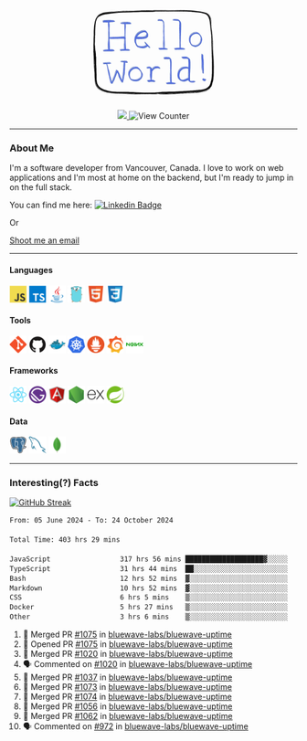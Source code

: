 <div align="center">
    <img src="./img/hello_world.webp" height="200px" width="">
    <div>
        <a href="https://www.linkedin.com/in/ajhollid">
            <img src="https://img.shields.io/badge/LinkedIn-blue"/>
        </a>
        <img src="https://komarev.com/ghpvc/?username=ajhollid&color=yellow" alt="View Counter">
    </div>
</div>

---

### About Me

I'm a software developer from Vancouver, Canada. I love to work on web applications and I'm most at home on the backend, but I'm ready to jump in on the full stack.

You can find me here: [![Linkedin Badge](https://img.shields.io/badge/-ajhollid-blue?style=flat&logo=Linkedin&logoColor=white)](https://www.linkedin.com/in/ajhollid)

Or

[Shoot me an email](mailto:ajhollid@gmail.com)

---

#### Languages

<div>
    <img src="./img/devicons/javascript-original.svg" width=30 height=30 alt="JavaScript">
    <img src="/img/devicons/typescript-original.svg" width=30 height=30 alt="TypeScript">
    <img src="./img/devicons/java-original.svg" width=30 height=30 alt="Java">
    <img src="./img/devicons/go-original.svg" width=30 height=30 alt="Golang">
    <img src="./img/devicons/html5-original.svg" width=30 height=30 alt="HTML 5">
    <img src="./img/devicons/css3-original.svg" width=30 height=30 alt="CSS 3">
</div>

#### Tools

<div>
    <img src="./img/devicons/git-original.svg" width=30 height=30 alt="Git">
    <img src="./img/devicons/github-original.svg" width=30 height=30 alt="Github">
    <img src="./img/devicons/docker-original.svg" width=30 
    height=30 alt="Docker">
    <img src="./img/devicons/kubernetes-original.svg" width=30 height=30 alt="K8">
    <img src="./img/devicons/prometheus-original.svg" width=30 height=30 alt="Prometheus">
    <img src="./img/devicons/grafana-original.svg" width=30 height=30 alt="Grafana">
    <img src="./img/devicons/nginx-original.svg" width=30 height=30 alt="Nginx">
</div>

#### Frameworks

<div>
    <img src="./img/devicons/react-original.svg" width=30 height=30 alt="React">
    <img src="./img/devicons/gatsby-original.svg" width=30 height=30 alt="Gatsby">
    <img src="./img/devicons/angularjs-original.svg" width=30 height=30 alt="AngularJS">
    <img src="./img/devicons/nodejs-original.svg" width=30 height=30 alt="NodeJS">
    <img src="./img/devicons/express-original.svg" width=30 height=30 alt="Express">
    <img src="./img/devicons/spring-original.svg" width=30 height=30 alt="Spring">
</div>

#### Data

<div>
    <img src="./img/devicons/postgresql-original.svg" width=30 height=30 alt="Postgresql">
    <img src="./img/devicons/mysql-original.svg" width=30 height=30 alt="Mysql">
    <img src="./img/devicons/mongodb-original.svg" width=30 height=30 alt="MongoDB">
</div>

---

### Interesting(?) Facts

[![GitHub Streak](http://github-readme-streak-stats.herokuapp.com?user=ajhollid)](https://git.io/streak-stats)

 <!--START_SECTION:waka-->

```txt
From: 05 June 2024 - To: 24 October 2024

Total Time: 403 hrs 29 mins

JavaScript                 317 hrs 56 mins ███████████████████▓░░░░░   78.20 %
TypeScript                 31 hrs 44 mins  ██░░░░░░░░░░░░░░░░░░░░░░░   07.81 %
Bash                       12 hrs 52 mins  ▓░░░░░░░░░░░░░░░░░░░░░░░░   03.17 %
Markdown                   10 hrs 52 mins  ▓░░░░░░░░░░░░░░░░░░░░░░░░   02.67 %
CSS                        6 hrs 5 mins    ▒░░░░░░░░░░░░░░░░░░░░░░░░   01.50 %
Docker                     5 hrs 27 mins   ▒░░░░░░░░░░░░░░░░░░░░░░░░   01.34 %
Other                      3 hrs 6 mins    ▒░░░░░░░░░░░░░░░░░░░░░░░░   00.76 %
```

<!--END_SECTION:waka-->


<!--START_SECTION:activity-->
1. 🎉 Merged PR [#1075](https://github.com/bluewave-labs/bluewave-uptime/pull/1075) in [bluewave-labs/bluewave-uptime](https://github.com/bluewave-labs/bluewave-uptime)
2. 💪 Opened PR [#1075](https://github.com/bluewave-labs/bluewave-uptime/pull/1075) in [bluewave-labs/bluewave-uptime](https://github.com/bluewave-labs/bluewave-uptime)
3. 🎉 Merged PR [#1020](https://github.com/bluewave-labs/bluewave-uptime/pull/1020) in [bluewave-labs/bluewave-uptime](https://github.com/bluewave-labs/bluewave-uptime)
4. 🗣 Commented on [#1020](https://github.com/bluewave-labs/bluewave-uptime/pull/1020#issuecomment-2439165387) in [bluewave-labs/bluewave-uptime](https://github.com/bluewave-labs/bluewave-uptime)
5. 🎉 Merged PR [#1037](https://github.com/bluewave-labs/bluewave-uptime/pull/1037) in [bluewave-labs/bluewave-uptime](https://github.com/bluewave-labs/bluewave-uptime)
6. 🎉 Merged PR [#1073](https://github.com/bluewave-labs/bluewave-uptime/pull/1073) in [bluewave-labs/bluewave-uptime](https://github.com/bluewave-labs/bluewave-uptime)
7. 🎉 Merged PR [#1074](https://github.com/bluewave-labs/bluewave-uptime/pull/1074) in [bluewave-labs/bluewave-uptime](https://github.com/bluewave-labs/bluewave-uptime)
8. 🎉 Merged PR [#1056](https://github.com/bluewave-labs/bluewave-uptime/pull/1056) in [bluewave-labs/bluewave-uptime](https://github.com/bluewave-labs/bluewave-uptime)
9. 🎉 Merged PR [#1062](https://github.com/bluewave-labs/bluewave-uptime/pull/1062) in [bluewave-labs/bluewave-uptime](https://github.com/bluewave-labs/bluewave-uptime)
10. 🗣 Commented on [#972](https://github.com/bluewave-labs/bluewave-uptime/pull/972#issuecomment-2438042552) in [bluewave-labs/bluewave-uptime](https://github.com/bluewave-labs/bluewave-uptime)
<!--END_SECTION:activity-->
